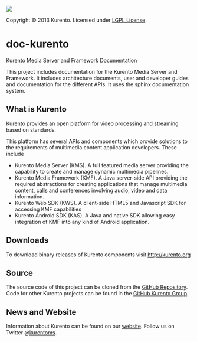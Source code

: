 [![][KurentoImage]][website]

Copyright © 2013 Kurento. Licensed under [LGPL License].

doc-kurento
===========
Kurento Media Server and Framework Documentation

This project includes documentation for the Kurento Media Server and Framework. It includes
architecture documents, user and developer guides and documentation for the different APIs.
It uses the sphinx documentation system.


What is Kurento
-----
Kurento provides an open platform for video processing and streaming
based on standards.

This platform has several APIs and components which provide solutions
to the requirements of multimedia content application developers.
These include

  * Kurento Media Server (KMS). A full featured media server providing
    the capability to create and manage dynamic multimedia pipelines.
  * Kurento Media Framework (KMF). A Java server-side API providing
    the required abstractions for creating applications that manage
    multimedia content, calls and conferences involving audio, video
    and data information.
  * Kurento Web SDK (KWS). A client-side HTML5 and Javascript SDK for
    accessing KMF capabilities
  * Kurento Android SDK (KAS). A Java and native SDK allowing easy
    integration of KMF into any kind of Android application.

Downloads
---------
To download binary releases of Kurento components visit http://kurento.org

Source
------
The source code of this project can be cloned from the [GitHub Repository].
Code for other Kurento projects can be found in the [GitHub Kurento Group].

News and Website
----------------
Information about Kurento can be found on our [website].
Follow us on Twitter @[kurentoms].

[KurentoImage]: https://0.gravatar.com/avatar/b8fffabbe3831731cb4c4c9667bfa439?s=120
[LGPL License]: http://www.gnu.org/licenses/lgpl-2.1.html
[GitHub Repository]: https://github.com/kurento/kmf-media-api-test
[GitHub Kurento Group]: https://github.com/kurento
[website]: http://kurento.org
[kurentoms]: http://twitter.com/kurentoms

